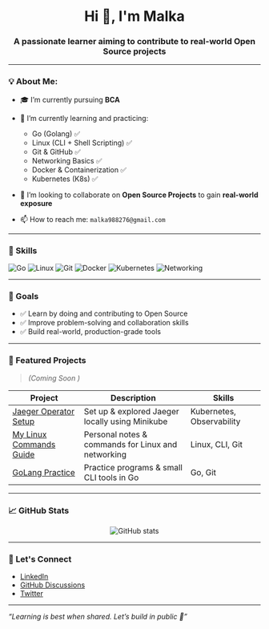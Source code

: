 <h1 align="center">Hi 👋, I'm Malka</h1>
<h3 align="center">A passionate learner aiming to contribute to real-world Open Source projects</h3>

---

### 💡 About Me:
- 🎓 I’m currently pursuing **BCA**
- 🌱 I’m currently learning and practicing:
  - Go (Golang) ✅
  - Linux (CLI + Shell Scripting) ✅
  - Git & GitHub ✅
  - Networking Basics ✅
  - Docker & Containerization ✅
  - Kubernetes (K8s) ✅

- 👯 I’m looking to collaborate on **Open Source Projects** to gain **real-world exposure**
- 📫 How to reach me: `malka988276@gmail.com` 

---

### 🚀 Skills

![Go](https://img.shields.io/badge/-Go-00ADD8?style=for-the-badge&logo=go)
![Linux](https://img.shields.io/badge/-Linux-FCC624?style=for-the-badge&logo=linux)
![Git](https://img.shields.io/badge/-Git-F05032?style=for-the-badge&logo=git)
![Docker](https://img.shields.io/badge/-Docker-2496ED?style=for-the-badge&logo=docker)
![Kubernetes](https://img.shields.io/badge/-Kubernetes-326CE5?style=for-the-badge&logo=kubernetes)
![Networking](https://img.shields.io/badge/-Networking-007396?style=for-the-badge)

---

### 🎯 Goals

- ✅ Learn by doing and contributing to Open Source
- ✅ Improve problem-solving and collaboration skills
- ✅ Build real-world, production-grade tools

---

### 📂 Featured Projects

> *(Coming Soon )*

| Project | Description | Skills |
|--------|-------------|--------|
| [Jaeger Operator Setup](https://github.com/your-repo) | Set up & explored Jaeger locally using Minikube | Kubernetes, Observability |
| [My Linux Commands Guide](https://github.com/your-repo) | Personal notes & commands for Linux and networking | Linux, CLI, Git |
| [GoLang Practice](https://github.com/your-repo) | Practice programs & small CLI tools in Go | Go, Git |

---

### 📈 GitHub Stats

<p align="center">
  <img src="https://github-readme-stats.vercel.app/api?username=malka123456&show_icons=true&theme=radical" alt="GitHub stats" />
</p>

---

### 🙌 Let's Connect

- [LinkedIn](https://linkedin.com/in/malka-ali-74ba41350)
- [GitHub Discussions](https://github.com/malka123456/malka123456/discussions)
- [Twitter](https://x.com/malka988276/communities)
---

*“Learning is best when shared. Let’s build in public 🚀”*

